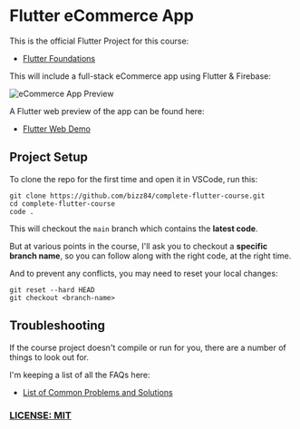 # Flutter eCommerce App

This is the official Flutter Project for this course:

- [Flutter Foundations](https://codewithandrea.com/courses/flutter-foundations/)

This will include a full-stack eCommerce app using Flutter & Firebase:

![eCommerce App Preview](/.github/images/ecommerce-app-preview.png)

A Flutter web preview of the app can be found here:

- [Flutter Web Demo](https://my-shop-ecommerce-stg.web.app/)

## Project Setup

To clone the repo for the first time and open it in VSCode, run this:

```
git clone https://github.com/bizz84/complete-flutter-course.git
cd complete-flutter-course
code .
```

This will checkout the `main` branch which contains the **latest code**.

But at various points in the course, I'll ask you to checkout a **specific branch name**, so you can follow along with the right code, at the right time.

And to prevent any conflicts, you may need to reset your local changes:

```
git reset --hard HEAD
git checkout <branch-name>
```

## Troubleshooting

If the course project doesn't compile or run for you, there are a number of things to look out for.

I'm keeping a list of all the FAQs here:

- [List of Common Problems and Solutions](https://pro.codewithandrea.com/flutter-foundations/a1-common-problems/a-intro)

### [LICENSE: MIT](../LICENSE.md)